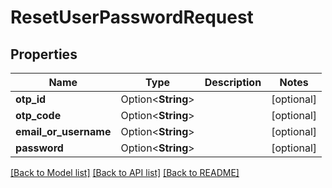 # ResetUserPasswordRequest

## Properties

Name | Type | Description | Notes
------------ | ------------- | ------------- | -------------
**otp_id** | Option<**String**> |  | [optional]
**otp_code** | Option<**String**> |  | [optional]
**email_or_username** | Option<**String**> |  | [optional]
**password** | Option<**String**> |  | [optional]

[[Back to Model list]](../README.md#documentation-for-models) [[Back to API list]](../README.md#documentation-for-api-endpoints) [[Back to README]](../README.md)


